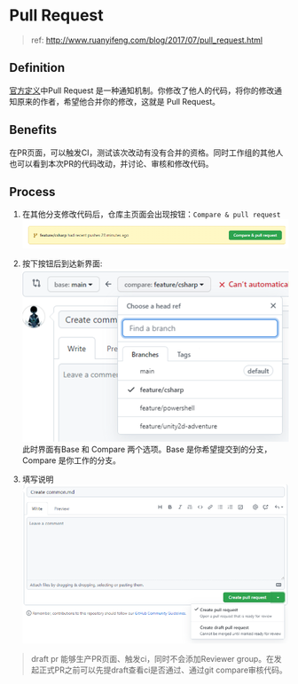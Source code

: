# Pull Request
> ref: http://www.ruanyifeng.com/blog/2017/07/pull_request.html
## Definition
[官方定义](https://docs.github.com/en/pull-requests/collaborating-with-pull-requests/proposing-changes-to-your-work-with-pull-requests/about-pull-requests)中Pull Request 是一种通知机制。你修改了他人的代码，将你的修改通知原来的作者，希望他合并你的修改，这就是 Pull Request。

## Benefits
在PR页面，可以触发CI，测试该次改动有没有合并的资格。同时工作组的其他人也可以看到本次PR的代码改动，并讨论、审核和修改代码。

## Process
1. 在其他分支修改代码后，仓库主页面会出现按钮：`Compare & pull request`  
![img](https://github.com/dvbb/ProjectAndTestModule/blob/main/GitTutorial/image/step1.png)

2. 按下按钮后到达新界面:  
![img](https://github.com/dvbb/ProjectAndTestModule/blob/main/GitTutorial/image/step2.png)  
此时界面有Base 和 Compare 两个选项。Base 是你希望提交到的分支，Compare 是你工作的分支。

3. 填写说明  
![img](https://github.com/dvbb/ProjectAndTestModule/blob/main/GitTutorial/image/step3.png)  
> draft pr 能够生产PR页面、触发ci，同时不会添加Reviewer group。在发起正式PR之前可以先提draft查看ci是否通过、通过git compare审核代码。